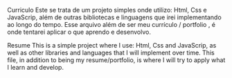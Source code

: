 Curriculo
Este se trata de um projeto simples onde utilizo: Html, Css e JavaScrip, além de outras bibliotecas e linguagens que irei implementando ao longo do tempo. Esse arquivo além de ser meu currículo / portfolio , é onde tentarei aplicar o que aprendo e desenvolvo.

Resume
This is a simple project where I use: Html, Css and JavaScrip, as well as other libraries and languages that I will implement over time. This file, in addition to being my resume/portfolio, is where I will try to apply what I learn and develop.